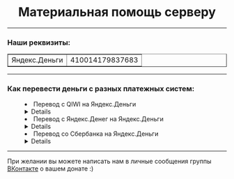 <!DOCTYPE html>
 <html>
 <head>
	<meta charset="UTF-8">
	<title>MegaVolt220v - Помощь серверу.</title>
	<link rel="stylesheet" href="https://stackpath.bootstrapcdn.com/bootstrap/4.3.1/css/bootstrap.min.css" integrity="sha384-ggOyR0iXCbMQv3Xipma34MD+dH/1fQ784/j6cY/iJTQUOhcWr7x9JvoRxT2MZw1T" crossorigin="anonymous">
 	<style>
		body {
		padding-left: 20px;
		padding-right: 20px;	
   </style>
 </head>
  <body>
	<h1> <div align="center"> Материальная помощь серверу </div></h1>
	<hr>
	<div class="bills">
		<h3> Наши реквизиты: </h3>
		<table class="data-table" border="1" cellpadding="3px">
			<tr class="data-table-head">
				<td>Яндекс.Деньги</td>
				<td>410014179837683</td>
			</tr>
		</table>
	</div>
	<hr>
	<div class="guide">
		<h3 >Как перевести деньги с разных платежных систем: </h3>
		<dir>
			<li>Перевод с QIWI на Яндекс.Деньги
				<details>
					<p>1. Пролистайте главную страницу вниз.
					<img src="http://i.yapx.ru/EC5qV.png">
					<p>2. Найдите в выделенной колонке графу "Яндекс.Деньги"
					<img src="http://i.yapx.ru/EC5qX.png">
					<p>3. Заполните нужные графы.
					<p><img src="http://i.yapx.ru/EC5qY.png">
					<p><img src="http://i.yapx.ru/EC5qZ.png">
				</details>
			</li>
			<li>Перевод с Яндекс.Денег на Яндекс.Деньги
				<details>
					1. На главной странице выберите графу "Переводы".
					<img src="http://i.yapx.ru/EC5qd.png">
					2. Заполните нужные графы.
					<img src="http://i.yapx.ru/EC5qi.png">
				</details>
			</li>
			<li>Перевод со Сбербанка на Яндекс.Деньги
				<details>
					1. На главной странице приложения "Сбербанк Онлайн" в поиск напишите название "Яндекс.Деньги".
					<img src="http://i.yapx.ru/EC58F.jpg">
					2. Из представленных вариантов выберите нужный.
					<img src="http://i.yapx.ru/EC58H.jpg">
					3. Заполните нужные графы.
					<img src="http://i.yapx.ru/EC58N.jpg">
				</details>
			</li>
		</dir>
	</div>
	<hr>
	<div class="vk">При желании вы можете написать нам в личные сообщения группы <a href="https://vk.com/megavoltv34" target="_blank">ВКонтакте</a> о вашем донате :)</div>
 </body>
